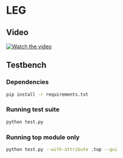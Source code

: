 # LEG

## Video

[![Watch the video](https://img.youtube.com/vi/9JCVHQhrEdQ/maxresdefault.jpg)](https://youtu.be/9JCVHQhrEdQ)

## Testbench

### Dependencies
```bash
pip install -r requirements.txt
```

### Running test suite
```bash
python test.py
```

### Running top module only
```bash
python test.py --with-attribute .top --gui
```
